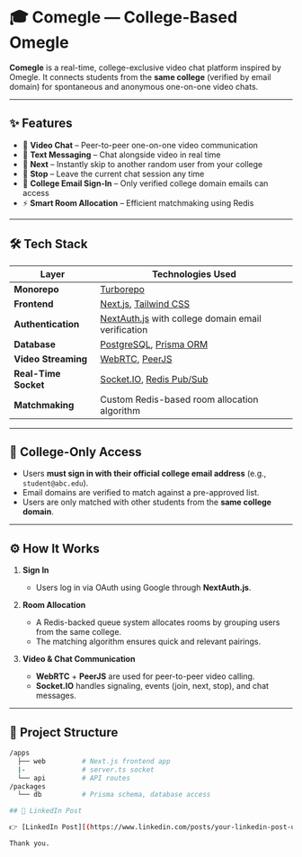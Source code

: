 # 🎓 Comegle — College-Based Omegle

**Comegle** is a real-time, college-exclusive video chat platform inspired by Omegle. It connects students from the **same college** (verified by email domain) for spontaneous and anonymous one-on-one video chats.

---

## ✨ Features

- 🎥 **Video Chat** – Peer-to-peer one-on-one video communication  
- 💬 **Text Messaging** – Chat alongside video in real time  
- 🔄 **Next** – Instantly skip to another random user from your college  
- 🛑 **Stop** – Leave the current chat session any time  
- 🔐 **College Email Sign-In** – Only verified college domain emails can access  
- ⚡ **Smart Room Allocation** – Efficient matchmaking using Redis  

---

## 🛠 Tech Stack

| Layer                | Technologies Used                                                               |
|---------------------|----------------------------------------------------------------------------------|
| **Monorepo**         | [Turborepo](https://turbo.build/repo)                                           |
| **Frontend**         | [Next.js](https://nextjs.org/), [Tailwind CSS](https://tailwindcss.com/)        |
| **Authentication**   | [NextAuth.js](https://next-auth.js.org/) with college domain email verification |
| **Database**         | [PostgreSQL](https://www.postgresql.org/), [Prisma ORM](https://www.prisma.io/)|
| **Video Streaming**  | [WebRTC](https://webrtc.org/), [PeerJS](https://peerjs.com/)                    |
| **Real-Time Socket** | [Socket.IO](https://socket.io/), [Redis Pub/Sub](https://redis.io/)             |
| **Matchmaking**      | Custom Redis-based room allocation algorithm                                     |

---

## 🏫 College-Only Access

- Users **must sign in with their official college email address** (e.g., `student@abc.edu`).
- Email domains are verified to match against a pre-approved list.
- Users are only matched with other students from the **same college domain**.

---

## ⚙️ How It Works

1. **Sign In**  
   - Users log in via OAuth using Google through **NextAuth.js**.  

2. **Room Allocation**  
   - A Redis-backed queue system allocates rooms by grouping users from the same college.  
   - The matching algorithm ensures quick and relevant pairings.

3. **Video & Chat Communication**  
   - **WebRTC** + **PeerJS** are used for peer-to-peer video calling.  
   - **Socket.IO** handles signaling, events (join, next, stop), and chat messages.

---

## 📁 Project Structure

```bash
/apps
  ├── web         # Next.js frontend app
  |-              # server.ts socket
  └── api         # API routes
/packages
  └── db          # Prisma schema, database access

## 📢 LinkedIn Post

👉 [LinkedIn Post][(https://www.linkedin.com/posts/your-linkedin-post-ur](https://www.linkedin.com/posts/kushal-raj-pareek_omegle-nextjs-socket-activity-7336564994349621248-pXQx?utm_source=share&utm_medium=member_desktop&rcm=ACoAAD6K2CsB7HDNhcXdMy9UAPAAleQv9nt2A8k)

Thank you.
